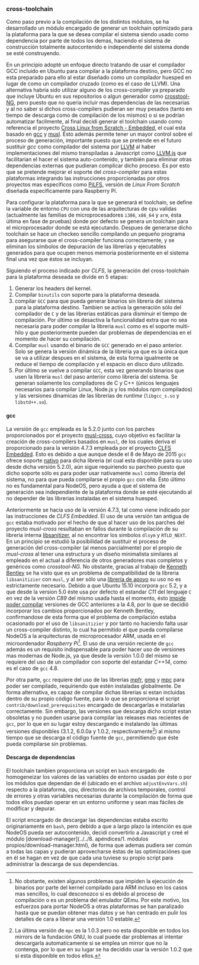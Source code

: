 ### cross-toolchain

Como paso previo a la compilación de los distintos módulos, se ha desarrollado
un módulo encargado de generar un toolchain optimizado para la plataforma para
la que se desea compilar el sistema siendo usado como dependencia por parte de
todos los demas, haciendo el sistema de construcción totalmente autocontenido e
independiente del sistema donde se esté construyendo.

En un principio adopté un enfoque directo tratando de usar el compilador GCC
incluido en Ubuntu para compilar a la plataforma destino, pero GCC no esta
preparado para ello al estar diseñado como un compilador huesped en lugar de
como un compilador cruzado (como es el caso de LLVM). Una alternativa habría
sido utilizar alguno de los cross-compiler ya preparado que incluye Ubuntu en
sus repositorios o algun generador como [crosstool-NG](http://crosstool-ng.org),
pero puesto que no queria incluir mas dependencias de las necesarias y al no
saber si dichos cross-compilers pudieran ser muy pesados (tanto en tiempo de
descarga como de compilación de los mismos) o si se podrían automatizar
facilmente, al final decidi generar el toolchain usando como referencia el
proyecto [Cross Linux from Scratch - Embedded](http://clfs.org/view/clfs-embedded),
el cual esta basado en [gcc](https://gcc.gnu.org) y [musl](musl-libc.org). Ésto
además permite tener un mayor control sobre el proceso de generación, importante
puesto que se pretende en el futuro sustituir *gcc* como compilador del sistema
por [LLVM](http://llvm.org) al haber implementaciones del mismo transpiladas a
Javascript como [LLVM.js](https://github.com/kripken/llvm.js) que facilitarian
el hacer el sistema auto-contenido, y también para eliminar otras dependencias
externas que pudieran complicar dicho proceso. Es por esto que se pretende
mejorar el soporte del *cross-compiler* para estas plataformas integrando las
instrucciones proporcionadas por otros proyectos mas especificos como
[PiLFS](http://www.intestinate.com/pilfs), versión de *Linux From Scratch*
diseñada específicamente para Raspberry Pi.


Para configurar la plataforma para la que se generará el toolchain, se define la
variable de entorno `CPU` con una de las arquitecturas de cpu validas
(actualmente las familias de microprocesadores `i386`, `x86_64` y `arm`, ésta
última en fase de pruebas) donde por defecto se genera un toolchain para el
microprocesador donde se está ejecutando. Despues de generarse dicho toolchain
se hace un checkeo sencillo compilando un pequeño programa para asegurarse que
el cross-compiler funciona correctamente, y se eliminan los símbolos de
depuración de las librerías y ejecutables generados para que ocupen menos
memoria posteriormente en el sistema final una vez que éstos se incluyan.

Siguiendo el proceso indicado por *CLFS*, la generación del cross-toolchain para
la plataforma deseada se divide en 5 etapas:

1. Generar los headers del kernel.
2. Compilar `binutils` con soporte para la plataforma deseada.
3. compilar `GCC` para que pueda generar binarios sin libreria del sistema para
   la plataforma destino. Tambien se activa la generación sólo del compilador de
   `C` y de las librerias estáticas para disminuir el tiempo de compilación. Por
   último se desactiva la funcionalidad extra que no sea necesaria para poder
   compilar la libreria `musl` como es el soporte multi-hilo y que posteriormente
   pueden dar problemas de dependencias en el momento de hacer su compilación.
4. Compilar `musl` usando el binario de `GCC` generado en el paso anterior. Solo
   se genera la versión dinámica de la libreria ya que es la única que se va a
   utilizar despues en el sistema, de esta forma igualmente se reduce el tiempo
   de compilación y el espacio en disco duro utilizado.
5. Por último se vuelve a compilar `GCC`, esta vez generando binarios que usen
   la libreria `musl` del paso anterior como libreria del sistema. Se generan
   solamente los compiladores de C y C++ (únicos lenguajes necesarios para
   compilar Linux, Node.js y los módulos npm compilados) y las versiones
   dinamicas de las librerias de *runtime* (`libgcc_s.so` y `libstd++.so`).

#### gcc

La versión de `gcc` empleada es la 5.2.0 junto con los parches proporcionados
por el proyecto [musl-cross](https://github.com/GregorR/musl-cross), cuyo
objetivo es facilitar la creación de cross-compilers basados en `musl`, de los
cuales deriva el proporcionado para la versión 4.7.3 empleada por el proyecto
[CLFS Embedded](http://patches.clfs.org/embedded-dev/gcc-4.7.3-musl-1.patch).
Esto es debido a que aunque desde el 8 de Mayo de 2015 `gcc` ofrece soporte
[nativo](https://www.phoronix.com?page=news_item&px=Musl-Libc-GCC-Support) para
dicha libreria (el cual esta disponible para su uso desde dicha versión 5.2.0),
aún sigue requiriendo su parcheo puesto que dicho soporte sólo es para poder
usar nativamente `musl` como libreria del sistema, no para que pueda compilarse
el propio `gcc` con ella. Ésto último no es fundamental para NodeOS, pero ayuda
a que el sistema de generación sea independiente de la plataforma donde se esté
ejecutando al no depender de las librerias instaladas en el sistema huesped.

Anteriormente se hacia uso de la versión 4.7.3, tal como viene indicado por las
instrucciones de *CLFS Embedded*. El uso de una versión tan antigua de `gcc`
estaba motivado por el hecho de que al hacer uso de los parches del proyecto
*musl-cross* resultaban en fallos durante la compilación de su libreria interna
[libsanitizer](https://github.com/gcc-mirror/gcc/tree/master/libsanitizer), al
no encontrar los simbolos `dlsym` y `RTLD_NEXT`. En un principio se estudió la
posibilidad de sustituir el proceso de generación del cross-compiler (al menos
parcialmente) por el propio de *musl-cross* al tener una estructura y un diseño
minimalista similares al empleado en el actual a diferencia de otros generadores
mas completos y genéricos como *crosstool-NG*. No obstante, gracias al trabajo
de [Kenneth Bentley](https://github.com/heavyk) se ha visto que es un problema
de compatibilidad de la libreria `libsanitizier` con `musl`, y al ser sólo una
[librería de apoyo](https://github.com/NodeOS/NodeOS/pull/172#issuecomment-142699830)
su uso no es estrictamente necesario. Debido a que Ubuntu 15.10 incorpora `gcc`
5.2, y a que desde la version 5.0 éste usa por defecto el estandar *C11* del
lenguaje `C` en vez de la versión *C89* del mismo usada hasta el momento, ésto
[impide poder compilar](https://gcc.gnu.org/ml/gcc-patches/2015-08/msg00375.html)
versiones de GCC anteriores a la 4.8, por lo que se decidió incorporar los
cambios proporcionados por Kenneth Bentley, confirmandose de esta forma que el
problema de compilación estaba ocasionado por el uso de `libsanitizier` y por
tanto no haciendo falta usar un cross-compiler distinto, lo cual ha permitido el
que pueda compilarse NodeOS a la arquitecturas de microprocesador ARM, usada en
el microordenador *Raspberry Pi*[^1]. El uso de una versión reciente de `gcc`
además es un requisito indispensable para poder hacer uso de versiones mas
modernas de Node.js, ya que desde la versión 1.0.0 del mismo se requiere del uso
de un compilador con soporte del estandar *C++14*, como es el caso de `gcc` 4.8.

Por otra parte, `gcc` requiere del uso de las librerias
[mpfr](http://www.mpfr.org), [gmp](https://gmplib.org) y
[mpc](http://mpc.multiprecision.org) para poder ser compilado, requiriendo que
estén instaladas globalmente. De forma alternativa, es capaz de compilar dichas
librerias si estan incluidas dentro de su propio código fuente, para lo que se
proporciona el script `contrib/download_prerequisites` encargado de descargarlas
e instalarlas correctamente. Sin embargo, las versiones que descarga dicho
script estan obsoletas y no pueden usarse para compilar las releases mas
recientes de `gcc`, por lo que en su lugar estoy descargando e instalando las
últimas versiones disponibles (3.1.2, 6.0.0a y 1.0.2, respectivamente[^2]) al
mismo tiempo que se descarga el código fuente de `gcc`, permitiendo que éste
pueda compilarse sin problemas.

#### Descarga de dependencias

El toolchain tambien proporciona un script en `bash` encargado de homogeneizar
los valores de las variables de entorno usadas por éste o por los módulos que
dependan de él (ubicado en el archivo `adjustEnvVars.sh`) respecto a la
plataforma, cpu, directorios de archivos temporales, control de errores y otras
variables necesarias durante la compilación de forma que todos ellos puedan
operar en un entorno uniforme y sean mas fáciles de modificar y depurar.

El script encargado de descargar las dependencias estaba escrito originariamente
en `bash`, pero debido a que a largo plazo la intención es que NodeOS pueda ser
autocontenido, decidí convertirlo a Javascript y creé el módulo
[download-manager](../../8. apéndices/1. módulos propios/download-manager.html),
de forma que ademas pudiera ser común a todas las capas y pudieran aprovecharse
éstas de las optimizaciónes que en él se hagan en vez de que cada una tuviese su
propio script para administrar la descarga de sus dependencias.


[^1]: No obstante, existen algunos problemas que impiden la ejecución de binarios por parte del kernel compilado para ARM incluso en los casos mas sencillos, lo cual desconozco si es debido al proceso de compilación o es un problema del emulador QEmu. Por este motivo, los esfuerzos para portar NodeOS a otras plataformas se han paralizado hasta que se puedan obtener mas datos y se han centrado en pulir los detalles de cara a liberar una versión 1.0 estable.
[^2]: La última versión de `mpc` es la 1.0.3 pero no esta disponible en todos los mirrors de la fundación GNU, lo cual puede dar problemas al intentar descargarla automaticamente si se emplea un mirror que no la contenga, por lo que en su lugar se ha decidido usar la versión 1.0.2 que sí esta disponible en todos ellos.
